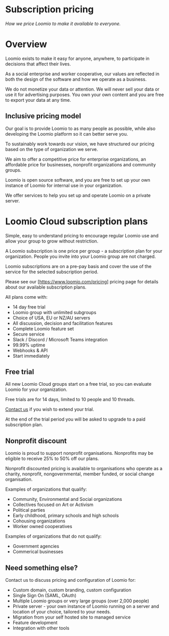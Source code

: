 # Subscription pricing
_How we price Loomio to make it available to everyone._

# Overview
Loomio exists to make it easy for anyone, anywhere, to participate in decisions that affect their lives.

As a social enterprise and worker cooperative, our values are reflected in both the design of the software and how we operate as a business.

We do not monetize your data or attention. We will never sell your data or use it for advertising purposes. You own your own content and you are free to export your data at any time.

## Inclusive pricing model
Our goal is to provide Loomio to as many people as possible, while also developing the Loomio platform so it can better serve you.

To sustainably work towards our vision, we have structured our pricing based on the type of organization we serve.

We aim to offer a competitive price for enterprise organizations, an affordable price for businesses, nonprofit organizations and community groups.

Loomio is open source software, and you are free to set up your own instance of Loomio for internal use in your organization.  

We offer services to help you set up and operate Loomio on a private server.

# Loomio Cloud subscription plans
Simple, easy to understand pricing to encourage regular Loomio use and allow your group to grow without restriction.  

A Loomio subscription is one price per group - a subscription plan for your organization. People you invite into your Loomio group are not charged.

Loomio subscriptions are on a pre-pay basis and cover the use of the service for the selected subscription period.

Please see our [https://www.loomio.com/pricing] pricing page for details about our available subscription plans.

All plans come with:
- 14 day free trial
- Loomio group with unlimited subgroups
- Choice of USA, EU or NZ/AU servers
- All discussion, decision and facilitation features
- Complete Loomio feature set
- Secure service
- Slack / Discord / Microsoft Teams integration
- 99.99% uptime
- Webhooks & API
- Start immediately

## Free trial
All new Loomio Cloud groups start on a free trial, so you can evaluate Loomio for your organization.

Free trials are for 14 days, limited to 10 people and 10 threads.

[Contact us](https://www.loomio.com/contact) if you wish to extend your trial.

At the end of the trial period you will be asked to upgrade to a paid subscription plan.

## Nonprofit discount

Loomio is proud to support nonprofit organisations. Nonprofits may be eligible to receive 25% to 50% off our plans. 

Nonprofit discounted pricing is available to organisations who operate as a charity, nonprofit, nongovernmental, member funded, or social change organisation.

Examples of organizations that qualify:
- Community, Environmental and Social organizations
- Collectives focused on Art or Activism
- Political parties
- Early childhood, primary schools and high schools
- Cohousing organizations
- Worker owned cooperatives

Examples of organizations that do not qualify:
- Government agencies
- Commerical businesses



## Need something else?
Contact us to discuss pricing and configuration of Loomio for:
- Custom domain, custom branding, custom configuration
- Single Sign On (SAML, OAuth)
- Multiple Loomio groups or very large groups (over 2,000 people)
- Private server - your own instance of Loomio running on a server and location of your choice, tailored to your needs.
- Migration from your self hosted site to managed service
- Feature development
- Integration with other tools

